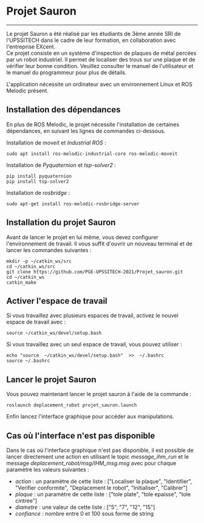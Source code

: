 
# Projet Sauron
***
Le projet Sauron a été réalisé par les étudiants de 3ème année SRI de l'UPSSITECH dans le cadre de leur formation, en collaboration avec l'entreprise EXcent.   
Ce projet consiste en un système d'inspection de plaques de métal percées par un robot industriel. Il permet de localiser des trous sur une plaque et de vérifier leur bonne condition. Veuillez consulter le manuel de l'utilisateur et le manuel du programmeur pour plus de détails.   

L'application nécessite un ordinateur avec un environnement Linux et ROS Melodic présent.

## Installation des dépendances

En plus de ROS Melodic, le projet nécessite l'installation de certaines dépendances, en suivant les lignes de commandes ci-dessous.

Installation de *moveit* et *Industrial ROS* :
```
sudo apt install ros-melodic-industrial-core ros-melodic-moveit
```

Installation de *Pyquaternion* et *tsp-solver2* :
```
pip install pyquaternion
pip install tsp-solver2
```

Installation de *rosbridge* :
```
sudo apt-get install ros-melodic-rosbridge-server
```

## Installation du projet Sauron

Avant de lancer le projet en lui même, vous devez configurer l'environnement de travail. Il vous suffit d'ouvrir un nouveau terminal et de lancer les commandes suivantes :
```
mkdir -p ~/catkin_ws/src
cd ~/catkin_ws/src
git clone https://github.com/PGE-UPSSITECH-2021/Projet_sauron.git
cd ~/catkin_ws
catkin_make
```

## Activer l'espace de travail

Si vous travaillez avec plusieurs espaces de travail, activez le nouvel espace de travail avec :
```
source ~/catkin_ws/devel/setup.bash
```
Si vous travaillez avec un seul espace de travail, vous pouvez utiliser :
```
echo "source  ~/catkin_ws/devel/setup.bash"  >>  ~/.bashrc 
source ~/.bashrc 
```

## Lancer le projet Sauron

Vous pouvez maintenant lancer le projet sauron à l'aide de la commande :
```
roslaunch deplacement_robot projet_sauron.launch
```
Enfin lancez l'interface graphique pour accéder aux manipulations.

## Cas où l'interface n'est pas disponible

Dans le cas où l'interface graphique n'est pas disponible, il est possible de lancer directement une action en utilisant le topic *message_ihm_run* et le message *deplacement_robot/msg/IHM_msg.msg* avec pour chaque paramètre les valeurs suivantes :

- *action* : un paramètre de cette liste : ["Localiser la plaque", "Identifier", "Verifier conformite", "Deplacement le robot", "Initialiser", "Calibrer"]
- *plaque* : un paramètre de cette liste : ["tole plate", "tole epaisse", "tole cintree"]
- *diametre* : une valeur de cette liste : ["5", "7", "12", "15"]
- *confiance* : nombre entre 0 et 100 sous forme de string
